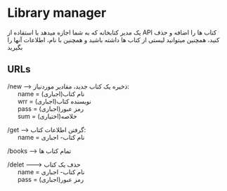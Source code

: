 # Library manager
یک مدیر کتابخانه که به شما اجازه میدهد با استفاده از API کتاب ها را اضافه و حذف کنید، همچنین میتوانید لیستی از کتاب ها داشته باشید و همچنین با نام، اطلاعات آنها را بگیرید
## URLs
/new --> ذخیره یک کتاب جدید، مقادیر موردنیاز:<br>
&nbsp;&nbsp;&nbsp;&nbsp;&nbsp;&nbsp;name = (اجباری)نام کتاب
<br>&nbsp;&nbsp;&nbsp;&nbsp;&nbsp;&nbsp;wrr = (اجباری)نویسنده کتاب
<br>&nbsp;&nbsp;&nbsp;&nbsp;&nbsp;&nbsp;pass = (اجباری)رمز عبور
<br>&nbsp;&nbsp;&nbsp;&nbsp;&nbsp;&nbsp;sum = (اختیاری)خلاصه

/get --> گرفتن اطلاعات کتاب:
<br>&nbsp;&nbsp;&nbsp;&nbsp;&nbsp;&nbsp;name = نام کتاب- اجباری

/books --> تمام کتاب ها

/delet ---> حذف یک کتاب
<br>&nbsp;&nbsp;&nbsp;&nbsp;&nbsp;&nbsp;name = نام کتاب- اجباری
<br>&nbsp;&nbsp;&nbsp;&nbsp;&nbsp;&nbsp;pass = (اجباری)رمز عبور
